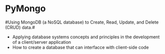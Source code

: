 # PyMongo
#Using MongoDB (a NoSQL database) to Create, Read, Update, and Delete (CRUD) data.#

- Applying database systems concepts and principles in the development of a client/server application
- How to create a database that can interfacce with client-side code
